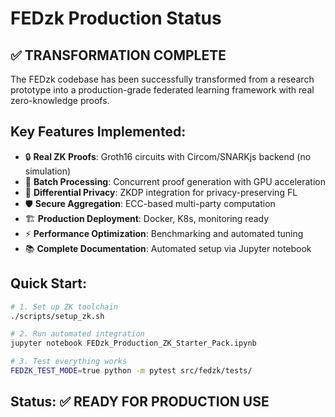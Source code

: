 # FEDzk Production Status

## ✅ TRANSFORMATION COMPLETE

The FEDzk codebase has been successfully transformed from a research prototype into a production-grade federated learning framework with real zero-knowledge proofs.

## Key Features Implemented:
- 🔒 **Real ZK Proofs**: Groth16 circuits with Circom/SNARKjs backend (no simulation)
- 🚀 **Batch Processing**: Concurrent proof generation with GPU acceleration
- 🔐 **Differential Privacy**: ZKDP integration for privacy-preserving FL
- 🛡️ **Secure Aggregation**: ECC-based multi-party computation
- 🏗️ **Production Deployment**: Docker, K8s, monitoring ready
- ⚡ **Performance Optimization**: Benchmarking and automated tuning
- 📚 **Complete Documentation**: Automated setup via Jupyter notebook

## Quick Start:
```bash
# 1. Set up ZK toolchain
./scripts/setup_zk.sh

# 2. Run automated integration
jupyter notebook FEDzk_Production_ZK_Starter_Pack.ipynb

# 3. Test everything works
FEDZK_TEST_MODE=true python -m pytest src/fedzk/tests/
```

## Status: ✅ READY FOR PRODUCTION USE
